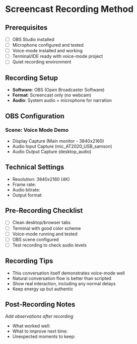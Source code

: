 # Screencast Recording Method

## Prerequisites
- [ ] OBS Studio installed
- [ ] Microphone configured and tested
- [ ] Voice-mode installed and working
- [ ] Terminal/IDE ready with voice-mode project
- [ ] Quiet recording environment

## Recording Setup
- **Software**: OBS (Open Broadcaster Software)
- **Format**: Screencast only (no webcam)
- **Audio**: System audio + microphone for narration

## OBS Configuration
### Scene: Voice Mode Demo
- Display Capture (Main monitor - 3840x2160)
- Audio Input Capture (mic_AT2020_USB_samson)
- Audio Output Capture (desktop_audio)

## Technical Settings
- Resolution: 3840x2160 (4K)
- Frame rate: 
- Audio bitrate: 
- Output format: 

## Pre-Recording Checklist
- [ ] Clean desktop/browser tabs
- [ ] Terminal with good color scheme
- [ ] Voice-mode running and tested
- [ ] OBS scene configured
- [ ] Test recording to check audio levels

## Recording Tips
- This conversation itself demonstrates voice-mode well
- Natural conversation flow is better than scripted
- Show real interaction, including any normal delays
- Keep energy up but authentic

## Post-Recording Notes
_Add observations after recording_
- What worked well:
- What to improve next time:
- Unexpected moments to keep: